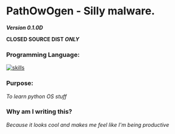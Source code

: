 # PathOwOgen - Silly malware.
***Version 0.1.0D***

**CLOSED SOURCE DIST *ONLY***

### Programming Language:

[![skills](https://skillicons.dev/icons?i=python)](https://skillicons.dev)
### Purpose: 

*To learn python OS stuff*

### Why am I writing this?

*Because it looks cool and makes me feel like I'm being productive*


